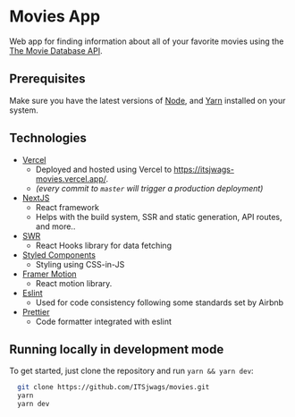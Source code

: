 # Movies App

Web app for finding information about all of your favorite movies using the [The Movie Database API](https://developers.themoviedb.org/3/getting-started).

## Prerequisites

Make sure you have the latest versions of [Node](https://nodejs.org/en/), and [Yarn](https://yarnpkg.com/) installed on your system.

## Technologies

- [Vercel](https:vercel.com)
  - Deployed and hosted using Vercel to https://itsjwags-movies.vercel.app/.
  - _(every commit to `master` will trigger a production deployment)_
- [NextJS](https://nextjs.org/)
  - React framework
  - Helps with the build system, SSR and static generation, API routes, and more..
- [SWR](https://swr.vercel.app/)
  - React Hooks library for data fetching
- [Styled Components](https://styled-components.com/)
  - Styling using CSS-in-JS
- [Framer Motion](https://www.framer.com/motion/)
  - React motion library.
- [Eslint](https://eslint.org/)
  - Used for code consistency following some standards set by Airbnb
- [Prettier](https://prettier.io/)
  - Code formatter integrated with eslint

## Running locally in development mode

To get started, just clone the repository and run `yarn && yarn dev`:

```bash
  git clone https://github.com/ITSjwags/movies.git
  yarn
  yarn dev
```
